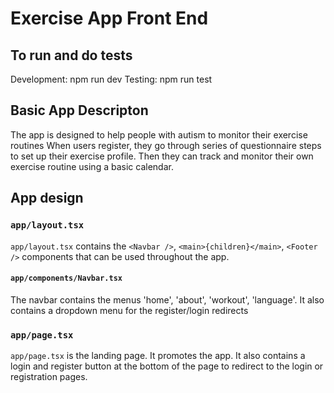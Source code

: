 # Exercise App Front End

## To run and do tests
Development: npm run dev
Testing: npm run test

## Basic App Descripton
The app is designed to help people with autism to monitor their exercise routines
When users register, they go through series of questionnaire steps to set up their exercise profile. Then they can track and monitor their own exercise routine using a basic calendar.

## App design
### `app/layout.tsx`
`app/layout.tsx` contains the `<Navbar />`, `<main>{children}</main>`, `<Footer />` components that can be used throughout the app.

#### `app/components/Navbar.tsx`
The navbar contains the menus 'home', 'about', 'workout', 'language'. It also contains a dropdown menu for the register/login redirects

### `app/page.tsx`
`app/page.tsx` is the landing page. It promotes the app. It also contains a login and register button at the bottom of the page to redirect to the login or registration pages.